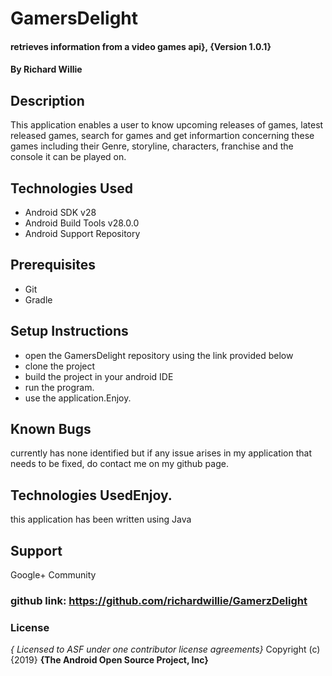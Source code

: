 # GamersDelight
#### retrieves information from a video games api}, {Version 1.0.1}
#### By **Richard Willie**
## Description
This application enables a user to know upcoming releases of games, latest released games, search for games and get informartion concerning these games including their Genre, storyline, characters, franchise and the console it can be played on. 
## Technologies Used
* Android SDK v28
* Android Build Tools v28.0.0
* Android Support Repository
## Prerequisites
* Git
* Gradle
## Setup Instructions
* open the GamersDelight repository using the link provided below
* clone the project
* build the project in your android IDE
* run the program.
* use the application.Enjoy.
## Known Bugs
currently has none identified but if any issue  arises in my application that needs to be fixed, do contact me on my github page.
## Technologies UsedEnjoy.
this application has been written using Java
## Support
Google+ Community
### github link: https://github.com/richardwillie/GamerzDelight
### License
*{ Licensed to ASF under one contributor license agreements}*
Copyright (c) {2019} **{The Android Open Source Project, Inc}**

